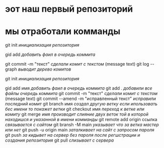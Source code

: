 # эот наш первый репозиторий
# мы отработали комманды

git init *инициализация репозитория*

gid add *добавить фаил в очередь коммита*

git commit -m "текст" *сделали комит с текстом* (message text)
git log --graph *выводит дерево комитов*

git init *инициализация репозитория*

gid add имя *добавить фаил в очередь коммита*
git add .   *добавили все файлы  очередь коммита*
git commit -m "текст" *сделали комит с текстом* (message text)
 git commit --amend -m  "исправленный текст" *исправили последний комит*
 git branch имя *создал другую ветку если ипользовать бес имени  то покажет ветки*
  git checkout имя *переход к ветке или комиту*
  git merge имя *производит слияние двух веток  той в которой находишся и указанной в имени комманды*
  git remote add origin ссылка *связывается с сайтом*
  git bransh -M main *указывает что за ветка мастер или нет*
  git push -u origin main *заталкивает на сайт с запросом пароля*
git push  *за кидывет на сервер без пароля после регшстрации и создания репозитория*
git pull *слизывает с сервера*
